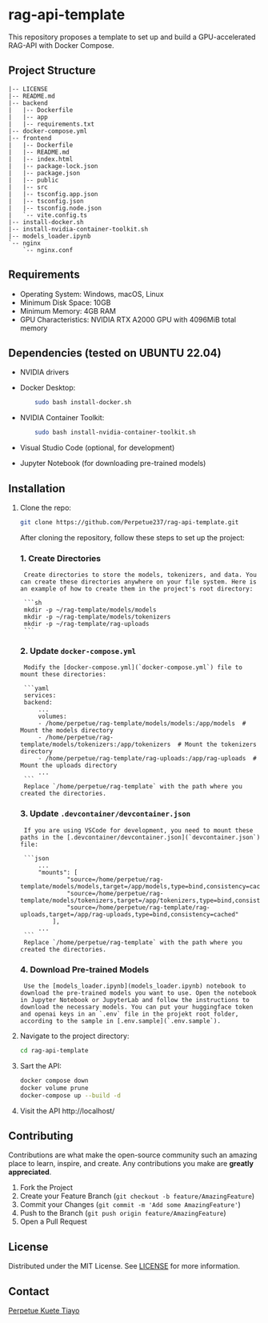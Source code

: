# rag-api-template
This repository proposes a template to set up and build a GPU-accelerated RAG-API with Docker Compose.

## Project Structure

```plaintext
|-- LICENSE
|-- README.md
|-- backend
|   |-- Dockerfile
|   |-- app
|   |-- requirements.txt
|-- docker-compose.yml
|-- frontend
|   |-- Dockerfile
|   |-- README.md
|   |-- index.html
|   |-- package-lock.json
|   |-- package.json
|   |-- public
|   |-- src
|   |-- tsconfig.app.json
|   |-- tsconfig.json
|   |-- tsconfig.node.json
|   `-- vite.config.ts
|-- install-docker.sh
|-- install-nvidia-container-toolkit.sh
|-- models_loader.ipynb
`-- nginx
    `-- nginx.conf
```

## Requirements

- Operating System: Windows, macOS, Linux
- Minimum Disk Space: 10GB
- Minimum Memory: 4GB RAM
- GPU Characteristics: NVIDIA RTX A2000 GPU with 4096MiB total memory

## Dependencies (tested on UBUNTU 22.04) 

- NVIDIA drivers

- Docker Desktop:
    ```sh
        sudo bash install-docker.sh
    ```

- NVIDIA Container Toolkit:
    ```sh
        sudo bash install-nvidia-container-toolkit.sh
    ```

- Visual Studio Code (optional, for development)
- Jupyter Notebook (for downloading pre-trained models)

## Installation

1. Clone the repo:
    ```sh
    git clone https://github.com/Perpetue237/rag-api-template.git
    ```

    After cloning the repository, follow these steps to set up the project:

    ### 1. Create Directories

        Create directories to store the models, tokenizers, and data. You can create these directories anywhere on your file system. Here is an example of how to create them in the project's root directory:

        ```sh
        mkdir -p ~/rag-template/models/models
        mkdir -p ~/rag-template/models/tokenizers
        mkdir -p ~/rag-template/rag-uploads
        ```

    ### 2. Update `docker-compose.yml`

        Modify the [docker-compose.yml](`docker-compose.yml`) file to mount these directories:

        ```yaml
        services:
        backend:
            ...
            volumes:
            - /home/perpetue/rag-template/models/models:/app/models  # Mount the models directory
            - /home/perpetue/rag-template/models/tokenizers:/app/tokenizers  # Mount the tokenizers directory
            - /home/perpetue/rag-template/rag-uploads:/app/rag-uploads  # Mount the uploads directory
            ...
        ```
        Replace `/home/perpetue/rag-template` with the path where you created the directories.

    ### 3. Update `.devcontainer/devcontainer.json`

        If you are using VSCode for development, you need to mount these paths in the [.devcontainer/devcontainer.json](`devcontainer.json`) file:

        ```json
            ...
            "mounts": [
                    "source=/home/perpetue/rag-template/models/models,target=/app/models,type=bind,consistency=cached",
                    "source=/home/perpetue/rag-template/models/tokenizers,target=/app/tokenizers,type=bind,consistency=cached",
                    "source=/home/perpetue/rag-template/rag-uploads,target=/app/rag-uploads,type=bind,consistency=cached"
                ],
            ...
        ```
        Replace `/home/perpetue/rag-template` with the path where you created the directories.

    ### 4. Download Pre-trained Models

        Use the [models_loader.ipynb](models_loader.ipynb) notebook to download the pre-trained models you want to use. Open the notebook in Jupyter Notebook or JupyterLab and follow the instructions to download the necessary models. You can put your huggingface token and openai keys in an `.env` file in the projekt root folder, according to the sample in [.env.sample](`.env.sample`). 

2. Navigate to the project directory:
    ```sh
    cd rag-api-template
    ```
3. Sart the API:
    ```sh
    docker compose down
    docker volume prune
    docker-compose up --build -d
    ```
4. Visit the API
    http://localhost/
    
## Contributing

Contributions are what make the open-source community such an amazing place to learn, inspire, and create. Any contributions you make are **greatly appreciated**.

1. Fork the Project
2. Create your Feature Branch (`git checkout -b feature/AmazingFeature`)
3. Commit your Changes (`git commit -m 'Add some AmazingFeature'`)
4. Push to the Branch (`git push origin feature/AmazingFeature`)
5. Open a Pull Request

## License

Distributed under the MIT License. See [LICENSE](LICENSE) for more information.

## Contact

[Perpetue Kuete Tiayo](https://www.linkedin.com/in/perpetue-k-375306185)

